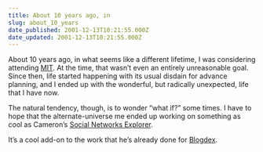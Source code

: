 ```yaml
---
title: About 10 years ago, in
slug: about_10_years
date_published: 2001-12-13T10:21:55.000Z
date_updated: 2001-12-13T10:21:55.000Z
---
```


About 10 years ago, in what seems like a different lifetime, I was considering attending [MIT](http://www.mit.edu). At the time, that wasn’t even an entirely unreasonable goal. Since then, life started happening with its usual disdain for advance planning, and I ended up with the wonderful, but radically unexpected, life that I have now.

The natural tendency, though, is to wonder “what if?” some times. I have to hope that the alternate-universe me ended up working on something as cool as Cameron’s [Social Networks Explorer](http://blogdex.media.mit.edu/socnet/index.asp?ego=dashes.com/anil).

It’s a cool add-on to the work that he’s already done for [Blogdex](http://blogdex.media.mit.edu/socnet/).
